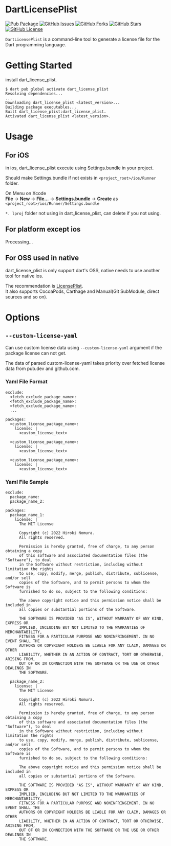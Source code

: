 # DartLicensePlist

[![Pub Package](https://img.shields.io/pub/v/dart_license_plist.svg)](https://pub.dev/packages/dart_license_plist)
[![GitHub Issues](https://img.shields.io/github/issues/nomunomu0504/dart_license_plist.svg)](https://github.com/nomunomu0504/dart_license_plist/issues)
[![GitHub Forks](https://img.shields.io/github/forks/nomunomu0504/dart_license_plist.svg)](https://github.com/nomunomu0504/dart_license_plist/network)
[![GitHub Stars](https://img.shields.io/github/stars/nomunomu0504/dart_license_plist.svg)](https://github.com/nomunomu0504/dart_license_plist/stargazers)
[![GitHub License](https://img.shields.io/badge/license-MIT-blue.svg)](https://raw.githubusercontent.com/nomunomu0504/dart_license_plist/main/LICENSE)

`DartLicensePlist` is a command-line tool to generate a license file for the Dart programming language.

# Getting Started

install dart_license_plist.

```
$ dart pub global activate dart_license_plist
Resolving dependencies...
...
Downloading dart_license_plist <latest_version>...
Building package executables...
Built dart_license_plist:dart_license_plist.
Activated dart_license_plist <latest_version>.
```

# Usage

## For iOS

in ios, dart_license_plist execute using Settings.bundle in your project.

Should make Settings.bundle if not exists in `<project_root>/ios/Runner` folder.

On Menu on Xcode  
**File** -> **New** -> **File...** -> **Settings.bundle** -> **Create** as `<project_root>/ios/Runner/Settings.bundle`

`*. lproj` folder not using in dart_license_plist, can delete if you not using.

## For platform except ios

Processing...

## For OSS used in native

dart_license_plist is only support dart's OSS, native needs to use another tool for native ios.

The recommendation is [LicensePlist](https://github.com/mono0926/LicensePlist).  
It also supports CocoaPods, Carthage and Manual(Git SubModule, direct sources and so on).

# Options

## `--custom-license-yaml`

Can use custom license data using `--custom-license-yaml` argument if the package license can not get.

The data of parsed custom-license-yaml takes priority over fetched license data from pub.dev and github.com.

### Yaml File Format

```
exclude:
  <fetch_exclude_package_name>:
  <fetch_exclude_package_name>:
  <fetch_exclude_package_name>:
  ...

packages:
  <custom_license_package_name>:
    license: |
      <custom_license_text>

  <custom_license_package_name>:
    license: |
      <custom_license_text>

  <custom_license_package_name>:
    license: |
      <custom_license_text>
```

### Yaml File Sample

```
exclude:
  package_name:
  package_name_2:

packages:
  package_name_1:
    license: |
      The MIT License

      Copyright (c) 2022 Hiroki Nomura.
      All rights reserved.

      Permission is hereby granted, free of charge, to any person obtaining a copy
      of this software and associated documentation files (the "Software"), to deal
      in the Software without restriction, including without limitation the rights
      to use, copy, modify, merge, publish, distribute, sublicense, and/or sell
      copies of the Software, and to permit persons to whom the Software is
      furnished to do so, subject to the following conditions:

      The above copyright notice and this permission notice shall be included in
      all copies or substantial portions of the Software.

      THE SOFTWARE IS PROVIDED "AS IS", WITHOUT WARRANTY OF ANY KIND, EXPRESS OR
      IMPLIED, INCLUDING BUT NOT LIMITED TO THE WARRANTIES OF MERCHANTABILITY,
      FITNESS FOR A PARTICULAR PURPOSE AND NONINFRINGEMENT. IN NO EVENT SHALL THE
      AUTHORS OR COPYRIGHT HOLDERS BE LIABLE FOR ANY CLAIM, DAMAGES OR OTHER
      LIABILITY, WHETHER IN AN ACTION OF CONTRACT, TORT OR OTHERWISE, ARISING FROM,
      OUT OF OR IN CONNECTION WITH THE SOFTWARE OR THE USE OR OTHER DEALINGS IN
      THE SOFTWARE.

  package_name_2:
    license: |
      The MIT License

      Copyright (c) 2022 Hiroki Nomura.
      All rights reserved.

      Permission is hereby granted, free of charge, to any person obtaining a copy
      of this software and associated documentation files (the "Software"), to deal
      in the Software without restriction, including without limitation the rights
      to use, copy, modify, merge, publish, distribute, sublicense, and/or sell
      copies of the Software, and to permit persons to whom the Software is
      furnished to do so, subject to the following conditions:

      The above copyright notice and this permission notice shall be included in
      all copies or substantial portions of the Software.

      THE SOFTWARE IS PROVIDED "AS IS", WITHOUT WARRANTY OF ANY KIND, EXPRESS OR
      IMPLIED, INCLUDING BUT NOT LIMITED TO THE WARRANTIES OF MERCHANTABILITY,
      FITNESS FOR A PARTICULAR PURPOSE AND NONINFRINGEMENT. IN NO EVENT SHALL THE
      AUTHORS OR COPYRIGHT HOLDERS BE LIABLE FOR ANY CLAIM, DAMAGES OR OTHER
      LIABILITY, WHETHER IN AN ACTION OF CONTRACT, TORT OR OTHERWISE, ARISING FROM,
      OUT OF OR IN CONNECTION WITH THE SOFTWARE OR THE USE OR OTHER DEALINGS IN
      THE SOFTWARE.
```
